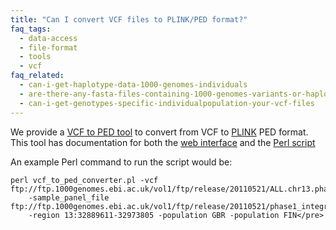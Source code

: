 ```yaml
---
title: "Can I convert VCF files to PLINK/PED format?"
faq_tags:
  - data-access
  - file-format
  - tools
  - vcf
faq_related:
  - can-i-get-haplotype-data-1000-genomes-individuals
  - are-there-any-fasta-files-containing-1000-genomes-variants-or-haplotypes
  - can-i-get-genotypes-specific-individualpopulation-your-vcf-files
---
```

                    
We provide a [VCF to PED tool](http://browser.1000genomes.org/Homo_sapiens/UserData/Haploview) to convert from VCF to [PLINK](http://pngu.mgh.harvard.edu/~purcell/plink/index.shtml) PED format. This tool has documentation for both the [web interface](http://www.1000genomes.org/vcf-ped-converter#Online) and the [Perl script](http://www.1000genomes.org/vcf-ped-converter#API%20Script)

An example Perl command to run the script would be:

    perl vcf_to_ped_converter.pl -vcf ftp://ftp.1000genomes.ebi.ac.uk/vol1/ftp/release/20110521/ALL.chr13.phase1_integrated_calls.20101123.snps_indels_svs.genotypes.vcf.gz
        -sample_panel_file ftp://ftp.1000genomes.ebi.ac.uk/vol1/ftp/release/20110521/phase1_integrated_calls.20101123.ALL.sample_panel
        -region 13:32889611-32973805 -population GBR -population FIN</pre>
